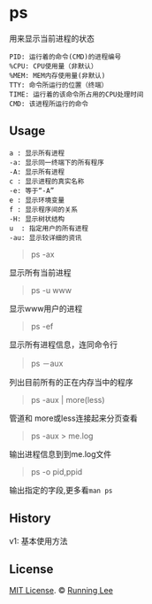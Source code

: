 # ps

用来显示当前进程的状态


```
PID: 运行着的命令(CMD)的进程编号
%CPU: CPU使用量（非默认）
%MEM: MEM内存使用量(非默认)
TTY: 命令所运行的位置（终端）
TIME: 运行着的该命令所占用的CPU处理时间
CMD: 该进程所运行的命令

```


## Usage

```
a : 显示所有进程
-a: 显示同一终端下的所有程序
-A: 显示所有进程
c : 显示进程的真实名称
-e: 等于“-A”
e : 显示环境变量
f : 显示程序间的关系
-H: 显示树状结构
u  : 指定用户的所有进程
-au: 显示较详细的资讯
```

> ps -ax

显示所有当前进程

> ps -u www

显示www用户的进程

> ps -ef

显示所有进程信息，连同命令行

> ps －aux

列出目前所有的正在内存当中的程序

> ps -aux | more(less)

管道和 more或less连接起来分页查看

> ps -aux > me.log

输出进程信息到到me.log文件

>  ps -o pid,ppid

输出指定的字段,更多看```man ps```

## History

v1: 基本使用方法


## License

[MIT License](https://opensource.org/licenses/mit-license.html). ©  [Running Lee](mailto:lihui870920@gmail.com)